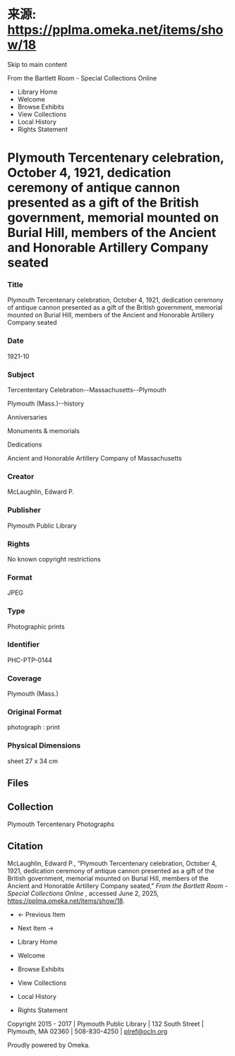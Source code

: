 # 来源: https://pplma.omeka.net/items/show/18

Skip to main content

From the Bartlett Room - Special Collections Online

  * Library Home
  * Welcome
  * Browse Exhibits
  * View Collections
  * Local History
  * Rights Statement



# Plymouth Tercentenary celebration, October 4, 1921, dedication ceremony of antique cannon presented as a gift of the British government, memorial mounted on Burial Hill, members of the Ancient and Honorable Artillery Company seated

### Title

Plymouth Tercentenary celebration, October 4, 1921, dedication ceremony of antique cannon presented as a gift of the British government, memorial mounted on Burial Hill, members of the Ancient and Honorable Artillery Company seated

### Date

1921-10

### Subject

Tercententary Celebration--Massachusetts--Plymouth

Plymouth (Mass.)--history

Anniversaries

Monuments & memorials

Dedications

Ancient and Honorable Artillery Company of Massachusetts

### Creator

McLaughlin, Edward P.

### Publisher

Plymouth Public Library

### Rights

No known copyright restrictions

### Format

JPEG

### Type

Photographic prints

### Identifier

PHC-PTP-0144

### Coverage

Plymouth (Mass.)

### Original Format

photograph : print

### Physical Dimensions

sheet 27 x 34 cm

## Files

## Collection

Plymouth Tercentenary Photographs

## Citation

McLaughlin, Edward P., “Plymouth Tercentenary celebration, October 4, 1921, dedication ceremony of antique cannon presented as a gift of the British government, memorial mounted on Burial Hill, members of the Ancient and Honorable Artillery Company seated,” _From the Bartlett Room - Special Collections Online_ , accessed June 2, 2025, https://pplma.omeka.net/items/show/18.

  * ← Previous Item
  * Next Item →



  * Library Home
  * Welcome
  * Browse Exhibits
  * View Collections
  * Local History
  * Rights Statement



Copyright 2015 - 2017 | Plymouth Public Library | 132 South Street | Plymouth, MA 02360 | 508-830-4250 | plref@ocln.org

Proudly powered by Omeka.
